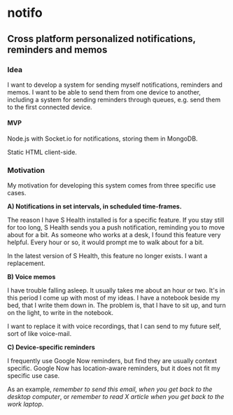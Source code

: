 # notifo
## Cross platform personalized notifications, reminders and memos

### Idea
I want to develop a system for sending myself notifications, reminders and memos.
I want to be able to send them from one device to another,
including a system for sending reminders through queues, e.g. send them to the first connected device.

#### MVP
Node.js with Socket.io for notifications, storing them in MongoDB.

Static HTML client-side.

### Motivation
My motivation for developing this system comes from three specific use cases.
 
**A) Notifications in set intervals, in scheduled time-frames.**

The reason I have S Health installed is for a specific feature.
If you stay still for too long, S Health sends you a push notification,
reminding you to move about for a bit.
As someone who works at a desk, I found this feature very helpful.
Every hour or so, it would prompt me to walk about for a bit.

In the latest version of S Health, this feature no longer exists. I want a replacement.

**B) Voice memos**

I have trouble falling asleep. It usually takes me about an hour or two.
It's in this period I come up with most of my ideas.
I have a notebook beside my bed, that I write them down in.
The problem is, that I have to sit up, and turn on the light, to write in the notebook.

I want to replace it with voice recordings, that I can send to my future self, sort of like voice-mail.

**C) Device-specific reminders**

I frequently use Google Now reminders, but find they are usually context specific.
Google Now has location-aware reminders, but it does not fit my specific use case.

As an example, *remember to send this email, when you get back to the desktop computer*,
or *remember to read X article when you get back to the work laptop*.


